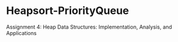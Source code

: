 # Heapsort-PriorityQueue
Assignment 4: Heap Data Structures: Implementation, Analysis, and Applications

